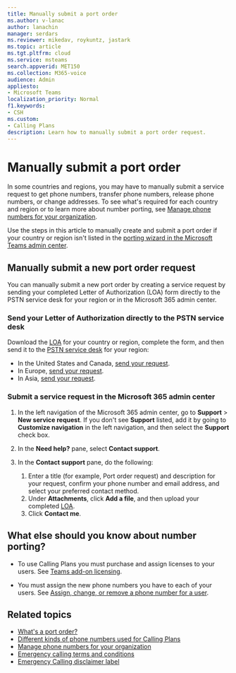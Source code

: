 ```yaml
---
title: Manually submit a port order
ms.author: v-lanac
author: lanachin
manager: serdars
ms.reviewer: mikedav, roykuntz, jastark
ms.topic: article
ms.tgt.pltfrm: cloud
ms.service: msteams
search.appverid: MET150
ms.collection: M365-voice
audience: Admin
appliesto:
- Microsoft Teams
localization_priority: Normal
f1.keywords:
- CSH
ms.custom:
- Calling Plans
description: Learn how to manually submit a port order request.
---
```


# Manually submit a port order

In some countries and regions, you may have to manually submit a service request to get phone numbers, transfer phone numbers, release phone numbers, or change addresses. To see what's required for each country and region or to learn more about number porting, see [Manage phone numbers for your organization](../manage-phone-numbers-for-your-organization/manage-phone-numbers-for-your-organization.md).

Use the steps in this article to manually create and submit a port order if your country or region isn't listed in the [porting wizard in the Microsoft Teams admin center](transfer-phone-numbers-to-teams.md).

## Manually submit a new port order request

You can manually submit a new port order by creating a service request by sending your completed Letter of Authorization (LOA) form directly to the PSTN service desk for your region or in the Microsoft 365 admin center.

### Send your Letter of Authorization directly to the PSTN service desk

Download the [LOA](../manage-phone-numbers-for-your-organization/manage-phone-numbers-for-your-organization.md) for your country or region, complete the form, and then send it to the [PSTN service desk](../manage-phone-numbers-for-your-organization/contact-pstn-service-desk.md) for your region:

- In the United States and Canada, [send your request](mailto:ptn@microsoft.com).
- In Europe, [send your request](mailto:ptneu@microsoft.com).
- In Asia, [send your request](mailto:ptnapac@microsoft.com).

### Submit a service request in the Microsoft 365 admin center

1. In the left navigation of the Microsoft 365 admin center, go to **Support** > **New service request**.  If you don't see **Support** listed, add it by going to **Customize navigation** in the left navigation, and then select the **Support** check box.
2. In the **Need help?** pane, select **Contact support**.
3. In the **Contact support** pane, do the following:

    1. Enter a title (for example, Port order request) and description for your request, confirm your phone number and email address, and select your preferred contact method.
    2. Under **Attachments**, click **Add a file**, and then upload your completed [LOA](../manage-phone-numbers-for-your-organization/manage-phone-numbers-for-your-organization.md).
    3. Click **Contact me**.
    
## What else should you know about number porting?

- To use Calling Plans you must purchase and assign licenses to your users. See [Teams add-on licensing](../teams-add-on-licensing/microsoft-teams-add-on-licensing.md).
    
- You must assign the new phone numbers you have to each of your users. See [Assign, change, or remove a phone number for a user](../assign-change-or-remove-a-phone-number-for-a-user.md).

## Related topics

- [What's a port order?](port-order-overview.md)
- [Different kinds of phone numbers used for Calling Plans](../different-kinds-of-phone-numbers-used-for-calling-plans.md)
- [Manage phone numbers for your organization](../manage-phone-numbers-for-your-organization/manage-phone-numbers-for-your-organization.md)
- [Emergency calling terms and conditions](../emergency-calling-terms-and-conditions.md)
- [Emergency Calling disclaimer label](https://github.com/MicrosoftDocs/OfficeDocs-SkypeForBusiness/blob/live/Teams/downloads/emergency-calling/emergency-calling-label-(en-us)-(v.1.0).zip?raw=true)
